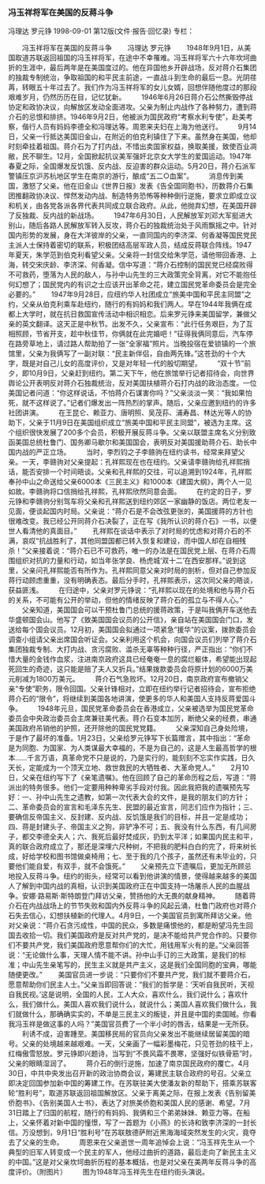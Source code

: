 ### 冯玉祥将军在美国的反蒋斗争
冯理达  罗元铮
1998-09-01
第12版(文件·报告·回忆录)
专栏：

　　冯玉祥将军在美国的反蒋斗争
　　冯理达  罗元铮
　　1948年9月1日，从美国取道苏联返回祖国的冯玉祥将军，在途中不幸罹难。冯玉祥将军六十六年坎坷曲折的生涯中，最后两年是在美国度过的。他在异国他乡开辟战场，反对蒋介石集团的独裁专制统治，争取祖国的和平民主前途，一直战斗到生命的最后一息。光阴荏苒，转眼五十年过去了。我们作为冯玉祥将军的女儿女婿，回想伴随他度过的那段艰难岁月，仍然历历在目，记忆犹新。
　　1946年6月26日蒋介石公然撕毁停战协定和政协决议，向解放区发动全面进攻。父亲为制止内战作了各种努力，遭到蒋介石的忌恨和排挤。1946年9月2日，他被派为国民政府“考察水利专使”，赴美考察，偕行人员有妈妈李德全和冯理达等。周恩来夫妇在上海为他送行。
　　9月14日，父亲一行抵达美国旧金山，在附近的伯克利镇住了下来。虽然身在美国，他却时刻牵挂着祖国。蒋介石为了打内战，不惜出卖国家权益，换取美援，致使百业凋敝，民不聊生。12月，全国掀起抗议美军强奸北京女大学生的爱国运动。1947年春夏之际，全国爆发反饥饿、反内战、反迫害的群众运动。5月20日，蒋介石派军警镇压京沪苏杭地区学生在南京的游行，酿成“五二○血案”。
　　消息传到美国，激怒了父亲。他在旧金山《世界日报》发表《告全国同胞书》，历数蒋介石集团推翻政协决议、悍然发动内战、制造特务恐怖等种种倒行逆施，要求立即成立议和机关，由各党各派各界代表共同成立联合政府。从此，他抛弃幻想，在美国开辟了反独裁、反内战的新战场。
　　1947年6月30日，人民解放军刘邓大军挺进大别山，随后各路人民解放军转入反攻，蒋介石的独裁统治处于风雨飘摇之中。针对国内形势的发展，身在大洋彼岸的父亲，一直同国内的李济深、何香凝等国民党民主派人士保持着密切的联系，积极团结高层军政人员，结成反蒋联合阵线。1947年夏天，朱学范到伯克利看望父亲。父亲将一封信交给朱学范，请他带回香港、上海，转交宋庆龄、李济深、何香凝。信中写道：“蒋介石控制的国民党已经腐败得不可救药，堕落为人民的敌人，与孙中山先生的三大政策完全背离，对它不能抱任何幻想了；国民党内的有识之士应该开出革命之花，建立国民党革命委员会是完全必要的。”
　　1947年9月28日，应纽约华人社团成立“旅美中国和平民主同盟”之约，父亲从伯克利乘车赴纽约，随行的有妈妈和我们两人。早在1944年我俩在成都上大学时，就在抗日救国宣传活动中相识相恋。后来罗元铮来美国留学，兼做父亲的英文翻译。这天正是中秋节。出发不久，父亲宣布：“此行任务艰巨，为了互相照顾，节省开支，趁中秋佳节，你俩就在此完婚吧！”征得我俩同意后，汽车停在路旁草地上，请过路人帮助拍了一张“全家福”照片。当晚投宿在爱锁镇的一个旅馆里，父亲为我俩写了一副对联：“民主新伴侣，自由两先锋。”这苍劲的十个大字，既是对自己儿女的高度评价，又是对年轻一代的殷切期望。
　　“双十节”前夕，即10月9日，父亲赶到纽约。第二天下午，他在旅馆举行记者招待会，向世界舆论公开表明反对蒋介石独裁统治，反对美国扶植蒋介石打内战的政治态度。一位美国记者问道：“你这样说话，不怕蒋介石谋害你吗？”父亲淡淡一笑：“我如果怕死，就不这样说了。”记者们爆发出一阵热烈的掌声。随后，父亲应邀到纽约的许多社团讲演。
　　在王昆仑、赖亚力、唐明照、吴茂荪、浦寿昌、林达光等人的协助下，父亲于11月9日在美国组织成立“旅美中国和平民主同盟”，被选为主席。这个组织很快发展了200多个会员，积极开展反蒋斗争。父亲以联盟主席名义分别致函美国总统杜鲁门、国务卿马歇尔和美国国会，表明反对美国援助蒋介石、助长中国内战的严正立场。
　　当时，李烈钧之子李赣驹在纽约读书，经常来拜望父亲。一天，李赣驹对父亲提起：孔祥熙现在也在纽约。父亲请李赣驹给孔祥熙捎话，能否安排一个时间晤谈。父亲和孔祥熙的交往，可以追溯到1924年，孔祥熙奉孙中山之命送给父亲6000本《三民主义》和1000本《建国大纲》，两个人一见如故。李赣驹将口信捎给孔祥熙，孔祥熙欣然同意会面。
　　在约定的日子，罗元铮和李赣驹分别驾车将父亲和孔祥熙送到纽约郊区一家幽静的饭店。两位老友一见面，便谈起国内时局。父亲说：“蒋介石是不会改弦更张的，美国援蒋的方针也很难改变。我已经公开同蒋介石决裂了，正在写《我所认识的蒋介石》一书，以便世人看清他的真面目。”
　　孔祥熙在谈话中表示了对时局的忧虑和对蒋介石的不满，哀叹“抗战胜利了，其他同盟国都已转入恢复和建设，而中国人却在自相残杀！”父亲接着说：“蒋介石已不可救药，唯一的办法是在国民党上层、在蒋介石周围组织对抗的力量和行动，如当年张学良、杨虎城‘双十二’在西安那样。”说到这里，父亲问孔祥熙能否有所作为。孔祥熙同意父亲对时局的剖析，但对自己参加反蒋行动顾虑重重，没有明确表态。最后分手时，孔祥熙表示，这次同父亲的晤谈，获益匪浅。
　　在归途中，父亲对罗元铮说：“孔祥熙以现在的处境和他与蒋介石的关系，不可能有公开的举动，但他的情绪反映了蒋介石的孤立与不得人心。”
　　父亲知道，美国国会可以干预杜鲁门总统的援蒋政策，于是叫我俩开车送他去华盛顿国会山。他写了《致美国国会议员的公开信》，亲自站在美国国会门口，发送给每个国会议员。12月初，美国国会拟通过一项紧急“援华”的议案，拨款委员会调查小组请父亲出席国会听证会。父亲利用这个机会，向国会议员们列举了蒋介石集团独裁专制、大打内战、贪污腐败、滥杀无辜等种种行径，严正指出：“你们不惜大量的金钱作血浆，注进南京政府这具已经奄奄一息的腐烂躯体，希望能出现起死回生的奇迹，这只能是赔了夫人又折兵。”结果拨款委员会将原计划的6000万美元削减为1800万美元。
　　蒋介石气急败坏。12月20日，南京政府宣布撤销父亲“专使”职务，限令回国。父亲针锋相对，立即在纽约举行记者招待会，宣布拒绝蒋介石的“限令”，将继续到美国各地讲演，使更多的华人和美国人支持反蒋爱国斗争。
　　1948年元旦，国民党革命委员会在香港成立，父亲被选举为国民党革命委员会中央政治委员会主席兼驻美代表。蒋介石变本加厉，断绝父亲的经费，串通美国政府吊销他的护照，还开除他的国民党党籍。
　　父亲深知自己身处险境，于是作了最坏的准备。1月23日，父亲给罗元铮写下长篇赠言，其中指出：“革命是为同胞、为国家、为人类谋最大幸福的，不是为自己的，这是人生最高哲学的根本……千言万语，真革命党不只是说的，乃是实行的，能刻刻不忘实作实践，日久天长，定能成为一个顶天立地、救世救民的大牺牲者、大革命党人。”
　　2月10日，父亲在纽约写下了《亲笔遗嘱》。他在回顾了自己的革命历程之后，写道：“蒋派出的特务很多。他们一定要用种种卑劣手段对付我。因此我把我的遗嘱预先写好：一、孙中山先生之遗教，如第一次代表大会的文件，是我的朋友们的方针；二、革命委员会的宣言和毛泽东先生、民盟的最近宣言，同志们应作为指针；三、要确信反帝国主义、反封建、反内战、反饥饿是我们的目标，并且一定是成功；四、蒋是封建头子、帝国主义之狗，非铲净不可；五、我没有什么东西，有几间房子，都交李德全夫人；六、我死后最好焚成灰，扔到太平洋；如果国内民主和平，真的联合政府成立了，那还是深埋六尺种树，不把我的肥料白白的完了，将来树长成，好给学校和图书馆做桌椅用；七、至于我的几个孩子，虽然还有未毕业的，只要他们能自爱，有双手，就不会饿死。”
　　父亲预先立下遗嘱后，更加无所顾忌地投入反蒋斗争。纽约的街头，经常可以看到他讲演的情景，使得越来越多的美国人了解到中国内战的真相，认识到美国政府正在中国支持一场屠杀人民的血腥战争。安娜·路易斯·斯特朗登门拜访父亲，赞扬他的大无畏的献身精神。
　　随着蒋介石在内战战场上的节节失败和国内外反蒋斗争的风起云涌，杜鲁门政府也对蒋介石失去信心，幻想扶植新的代理人。4月9日，一个美国官员到寓所拜访父亲。他对父亲说：“蒋介石贪污成性，中国的民众，多数是痛恨他的，都是盼望冯先生回国去收拾一切。我们美国政府是反对共产党的，是决不能给共产党合作的。只要你们不要共产党，我们美国政府愿意帮你们的大忙，用钱用军火有的是。”父亲回答说：“无论做什么事，天理人情不能不讲。孙中山手订的三大政策，是我们的标准；中山先生亲笔写的，民生主义就是共产主义，这是我们全国同胞的宝典，哪能随便更改。”
　　美国官员进一步说：“只要你们不要共产党，我们就不要蒋介石，愿意帮助你们民主人士。”父亲当即回答说：“我们的哲学是：‘天听自我民听，天视自我民视。’这是说明，全国的人民，工人大众，喜欢什么，我们说什么；喜欢什么，我们做什么。美国人喜欢我们说什么，就说什么；美国人喜欢我们做什么，我们就做什么，那确确实实的，不单是三民主义的叛徒，并且是中国的卖国贼。你看我冯玉祥是做这事的人吗？”美国官员费了一个半小时的唇舌，结果是一无所获。
　　利诱不成，迫害踵至。美国移民局的官员向父亲发出不能继续居留美国的暗号。父亲的处境越来越艰难。一天，父亲画了一幅彩墨梅花，只见苍劲的枝干上，红梅傲雪怒放。罗元铮即兴题诗，当写到“不畏风霜不畏寒，坚强好似铁骨筋”时，父亲的眼睛湿润了。
　　蒋介石的倒行逆施，加速了南京国民政府的覆亡。4月30日，中共中央发出召开新的政治协商会议，筹建民主联合政府的号召。父亲立即决定回国参加新中国的筹建工作。在苏联驻美大使潘友新的帮助下，搭乘苏联客轮“胜利号”，取道苏联返回祖国解放区。父亲于离美之际，在报上发表《告别留美侨胞书》、《告别美国人士书》，表达了对旅美侨胞和美国人民的感谢、希望。7月31日踏上了归国的航程，随行的有妈妈、我俩和三个弟弟妹妹、赖亚力等。在船上，父亲怀着对新中国的憧憬，写了一首题为《小燕》的长诗和致李济深的一封长信。万没想到，9月1日“胜利号”在苏联敖德萨附近黑海海域突然发生的火灾，竟夺去了父亲的生命。
　　周恩来在父亲逝世一周年追悼会上说：“冯玉祥先生从一个典型的旧军人转变成一个民主的军人，他经过曲折的道路，最后走向了新民主主义的中国。”这是对父亲坎坷曲折历程的基本概括，也是对父亲在美两年反蒋斗争的高度评价。（附图片）
　　图为1948年冯玉祥先生在纽约街头演说。
